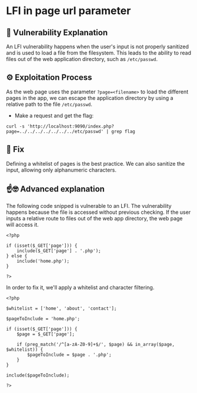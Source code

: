 # LFI in page url parameter

## 📖 Vulnerability Explanation
An LFI vulnerability happens when the user's input is not properly sanitized and is used to load a file from the filesystem. This leads to the ability to read files out of the web application directory, such as `/etc/passwd`.

## ⚙️ Exploitation Process
As the web page uses the parameter `?page=<filename>` to load the different pages in the app, we can escape the application directory by using a relative path to the file `/etc/passwd`.

- Make a request and get the flag:
```
curl -s 'http://localhost:9090/index.php?page=../../../../../../../etc/passwd' | grep flag
```

## 🔧 Fix
Defining a whitelist of pages is the best practice. We can also sanitize the input, allowing only alphanumeric characters.

## ☝️🤓 Advanced explanation
The following code snipped is vulnerable to an LFI. The vulnerability happens because the file is accessed without previous checking. If the user inputs a relative route to files out of the web app directory, the web page will access it.

```
<?php

if (isset($_GET['page'])) {
    include($_GET['page'] . '.php');
} else {
    include('home.php');
}

?>
```

In order to fix it, we'll apply a whitelist and character filtering.

```
<?php

$whitelist = ['home', 'about', 'contact'];

$pageToInclude = 'home.php';

if (isset($_GET['page'])) {
    $page = $_GET['page'];

    if (preg_match('/^[a-zA-Z0-9]+$/', $page) && in_array($page, $whitelist)) {
        $pageToInclude = $page . '.php';
    }
}

include($pageToInclude);

?>
```